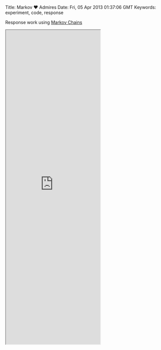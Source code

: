 Title: Markov &#9829; Admires
Date: Fri, 05 Apr 2013 01:37:06 GMT
Keywords: experiment, code, response

Response work using [Markov Chains](http://en.wikipedia.org/wiki/Markov_chain)

<iframe src="http://markovadmires.yolk.cc" height="1000"></iframe>